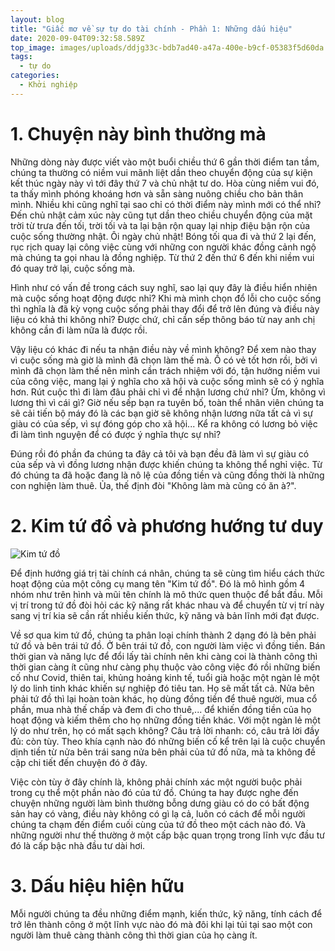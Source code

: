 ```yaml
---
layout: blog
title: "Giấc mơ về sự tự do tài chính - Phần 1: Những dấu hiệu"
date: 2020-09-04T09:32:58.589Z
top_image: images/uploads/ddjg33c-bdb7ad40-a47a-400e-b9cf-05383f5d60da.jpg
tags:
  - tự do
categories:
  - Khởi nghiệp
---
```

# **1. Chuyện này bình thường mà**

  Những dòng này được viết vào một buổi chiều thứ 6 gần thời điểm tan tầm, chúng ta thường có niềm vui mãnh liệt dần theo chuyển động của sự kiện kết thúc ngày này vì tới đây thứ 7 và chủ nhật tư do. Hòa cùng niềm vui đó, ta thấy mình phóng khoáng hơn và sẵn sàng nuông chiều cho bản thân mình. Nhiều khi cũng nghĩ tại sao chỉ có thời điểm này mình mới có thể nhỉ? Đến chủ nhật cảm xúc này cũng tụt dần theo chiều chuyển động của mặt trời từ trưa đến tối, trời tối và ta lại bận rộn quay lại nhịp điệu bận rộn của cuộc sống thường nhật. Ôi ngày chủ nhật! Bóng tối qua đi và thứ 2 lại đến, rục rịch quay lại công việc cùng với những con người khác đồng cảnh ngộ mà chúng ta gọi nhau là đồng nghiệp. Từ thứ 2 đến thứ 6 đến khi niềm vui đó quay trở lại, cuộc sống mà.

  Hình như có vấn đề trong cách suy nghĩ, sao lại quy đây là điều hiển nhiên mà cuộc sống hoạt động được nhỉ? Khi mà mình chọn đổ lỗi cho cuộc sống thì nghĩa là đã kỳ vọng cuộc sống phải thay đổi để trở lên đúng và điều này liệu có khả thi không nhỉ? Được chứ, chỉ cần sếp thông báo từ nay anh chị không cần đi làm nữa là được rồi.

  Vậy liệu có khác đi nếu ta nhận điều này về mình không? Để xem nào thay vì cuộc sống mà giờ là mình đã chọn làm thế mà. Ồ có vẻ tốt hơn rồi, bởi vì mình đã chọn làm thế nên mình cần trách nhiệm với đó, tận hưởng niềm vui của công việc, mang lại ý nghĩa cho xã hội và cuộc sống mình sẽ có ý nghĩa hơn. Rút cuộc thì đi làm đâu phải chỉ vì để nhận lương chứ nhỉ? Ừm, không vì lương thì vì cái gì? Giờ nếu sếp bạn ra tuyên bố, toàn thể nhân viên chúng ta sẽ cải tiến bộ máy đó là các bạn giờ sẽ không nhận lương nữa tất cả vì sự giàu có của sếp, vì sự đóng góp cho xã hội... Kể ra không có lương bỏ việc đi làm tình nguyện để có được ý nghĩa thực sự nhỉ?

  Đúng rồi đó phần đa chúng ta đây cả tôi và bạn đều đã làm vì sự giàu có của sếp và vì đồng lương nhận được khiến chúng ta không thể nghỉ việc. Từ đó chúng ta đã hoặc đang là nô lệ của đồng tiền và cũng đồng thời là những con nghiện làm thuê. Ủa, thế định đòi "Không làm mà cũng có ăn à?".

# 2. Kim tứ đồ và phương hướng tư duy

![Kim tứ đồ](images/uploads/30871-2c59be1cafd45d635c04257c50699a5a-ohaytv.jpg "Kim tứ đồ")

  Để định hướng giá trị tài chính cá nhân, chúng ta sẽ cùng tìm hiểu cách thức hoạt động của một công cụ mang tên "Kim tứ đồ". Đó là mô hình gồm 4 nhóm như trên hình và mũi tên chính là mô thức quen thuộc để bắt đầu. Mỗi vị trí trong tứ đồ đòi hỏi các kỹ năng rất khác nhau và để chuyển từ vị trí này sang vị trí kia sẽ cần rất nhiều kiến thức, kỹ năng và bản lĩnh mới đạt được.

  Về sơ qua kim tứ đồ, chúng ta phân loại chính thành 2 dạng đó là bên phải tứ đồ và bên trái tứ đồ. Ở bên trái tứ đồ, con người làm việc vì đồng tiền. Bán thời gian và năng lực để đổi lấy tài chính nên khi càng coi là thành công thì thời gian càng ít cũng như càng phụ thuộc vào công việc đó rồi những biến cố như Covid, thiên tai, khủng hoảng kinh tế, tuổi già hoặc một ngàn lẻ một lý do linh tinh khác khiến sự nghiệp đó tiêu tan. Họ sẽ mất tất cả. Nửa bên phải tứ đồ thì lại hoàn toàn khác, họ dùng đồng tiền để thuê người, mua cổ phần, mua nhà thế chấp và đem đi cho thuê,... để khiến đồng tiền của họ hoạt động và kiếm thêm cho họ những đồng tiền khác. Với một ngàn lẻ một lý do như trên, họ có mất sạch không? Câu trả lời nhanh: có, câu trả lời đầy đủ: còn tùy. Theo khía cạnh nào đó những biến cố kể trên lại là cuộc chuyển dịnh tiền từ nửa bên trái sang nửa bên phải của tứ đồ nữa, mà ta không đề cập chi tiết đến chuyện đó ở đây.

  Việc còn tùy ở đây chính là, không phải chính xác một người buộc phải trong cụ thể một phần nào đó của tứ đồ. Chúng ta hay được nghe đến chuyện những người làm bình thường bỗng dưng giàu có do có bất động sản hay có vàng, điều này không có gì lạ cả, luôn có cách để mỗi người chúng ta chạm đến điểm cuối cùng của tứ đồ theo một cách nào đó. Và những người như thế thường ở một cấp bậc quan trọng trong lĩnh vực đầu tư đó là cấp bậc nhà đầu tư dài hơi.

# 3. Dấu hiệu hiện hữu

  Mỗi người chúng ta đều những điểm mạnh, kiến thức, kỹ năng, tính cách để trở lên thành công ở một lĩnh vực nào đó mà đôi khi lại tủi tại sao một con người làm thuê càng thành công thì thời gian của họ càng ít.